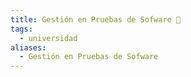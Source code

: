 ```yaml
---
title: Gestión en Pruebas de Sofware 🧪
tags:
  - universidad
aliases:
  - Gestión en Pruebas de Sofware
---
```

